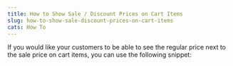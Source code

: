 ```yaml
---
title: How to Show Sale / Discount Prices on Cart Items
slug: how-to-show-sale-discount-prices-on-cart-items
cats: How To
---
```


 If you would like your customers to be able to see the regular price next to the sale price on cart items, you can use the following snippet:

<script src="https://gist.github.com/clifgriffin/8056e07c45df605655ae71065c504494.js" type="text/javascript"></script>